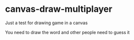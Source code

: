 # canvas-draw-multiplayer

Just a test for drawing game in a canvas

You need to draw the word and other people need to guess it
